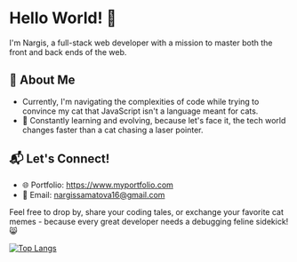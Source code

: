 # Hello World! 👋

I'm Nargis, a full-stack web developer with a mission to master both the front and back ends of the web.


## 🚀 About Me

- Currently, I'm navigating the complexities of code while trying to convince my cat that JavaScript isn't a language meant for cats.
- 🌱 Constantly learning and evolving, because let's face it, the tech world changes faster than a cat chasing a laser pointer.

## 📬 Let's Connect!
- 🌐 Portfolio: https://www.myportfolio.com
- 📧 Email: nargissamatova16@gmail.com

Feel free to drop by, share your coding tales, or exchange your favorite cat memes - because every great developer needs a debugging feline sidekick! 😸

[![Top Langs](https://github-readme-stats.vercel.app/api/top-langs/?username=Nargissamatova&layout=donut)](https://github.com/Nargissamatova/github-readme-stats)

